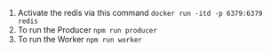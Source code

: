1. Activate the redis via this command `docker run -itd -p 6379:6379 redis`
2. To run the Producer `npm run producer`
3. To run the Worker `npm run worker`